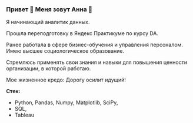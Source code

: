 ### Привет 👋 Меня зовут Анна 🙋

Я начинающий аналитик данных.

Прошла переподготовку в Яндекс Практикуме по курсу DA.

Ранее работала в сфере бизнес-обучения и управления персоналом. Имею высшее социологическое образование.

Стремлюсь применять свои знания и навыки для повышения ценности организации, в которой работаю.

Мое жизненное кредо: Дорогу осилит идущий!

**Стек:**

- Python, Pandas, Numpy, Matplotlib, SciPy, 
- SQL,
- Tableau
